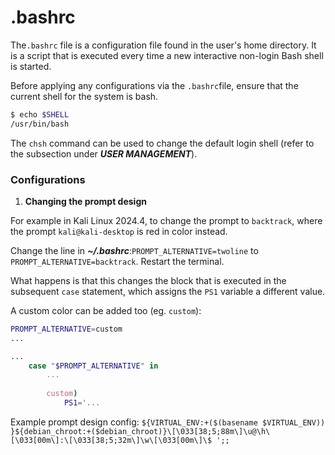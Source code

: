 # .bashrc

The`.bashrc` file is a configuration file found in the user's home directory. It is a script that is executed every time a new interactive non-login Bash shell is started.&#x20;

Before applying any configurations via the `.bashrc`file, ensure that the current shell for the system is bash.

```bash
$ echo $SHELL
/usr/bin/bash
```

The `chsh` command can be used to change the default login shell (refer to the subsection under _**USER MANAGEMENT**_).

### Configurations

1. **Changing the prompt design**

For example in Kali Linux 2024.4, to change the prompt to `backtrack`, where the prompt `kali@kali-desktop` is red in color instead.

Change the line in _**\~/.bashrc**_:`PROMPT_ALTERNATIVE=twoline` to `PROMPT_ALTERNATIVE=backtrack`. Restart the terminal.

What happens is that this changes the block that is executed in the subsequent `case` statement, which assigns the `PS1` variable a different value.

A custom color can be added too (eg. `custom`):

```bash
PROMPT_ALTERNATIVE=custom
...

...
    case "$PROMPT_ALTERNATIVE" in
        ...
        
        custom)
            PS1='...
```

Example prompt design config: `${VIRTUAL_ENV:+($(basename $VIRTUAL_ENV)) }${debian_chroot:+($debian_chroot)}\[\033[38;5;88m\]\u@\h\[\033[00m\]:\[\033[38;5;32m\]\w\[\033[00m\]\$ ';;`
